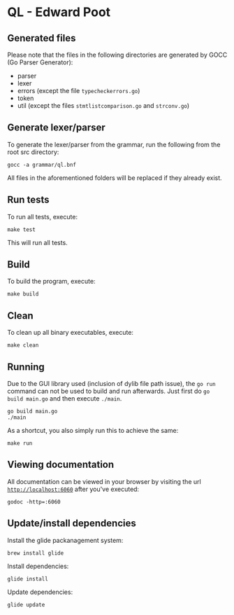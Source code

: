QL - Edward Poot
===========

## Generated files
Please note that the files in the following directories are generated by GOCC (Go Parser Generator):

* parser
* lexer
* errors (except the file `typecheckerrors.go`)
* token
* util (except the files `stmtlistcomparison.go` and `strconv.go`)

## Generate lexer/parser
To generate the lexer/parser from the grammar, run the following from the root src directory:

```
gocc -a grammar/ql.bnf
```

All files in the aforementioned folders will be replaced if they already exist.

## Run tests
To run all tests, execute:

```
make test
```
This will run all tests.

## Build
To build the program, execute:

```
make build
```

## Clean
To clean up all binary executables, execute:

```
make clean
```

## Running
Due to the GUI library used (inclusion of dylib file path issue), the `go run` command can not be used to build and run afterwards. Just first do `go build main.go` and then execute `./main`.

```
go build main.go
./main
```

As a shortcut, you also simply run this to achieve the same:

```
make run
```

## Viewing documentation
All documentation can be viewed in your browser by visiting the url [`http://localhost:6060`](http://localhost:6060) after you've executed:

```
godoc -http=:6060
```

## Update/install dependencies
Install the glide packanagement system:

```
brew install glide
```

Install dependencies:

```
glide install
```

Update dependencies:

```
glide update
```


